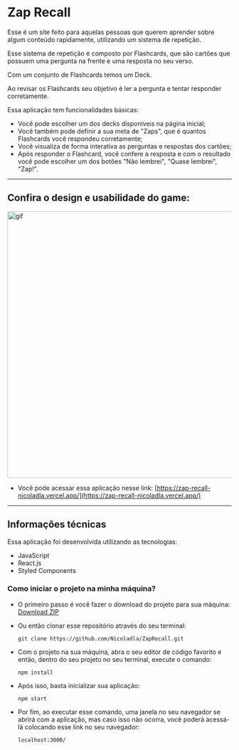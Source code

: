 # Zap Recall

Esse é um site feito para aquelas pessoas que querem aprender sobre algum conteúdo rapidamente, utilizando um sistema de repetição. 

Esse sistema de repetição é composto por Flashcards, que são cartões que possuem uma pergunta na frente e uma resposta no seu verso. 

Com um conjunto de Flashcards temos um Deck.

Ao revisar os Flashcards seu objetivo é ler a pergunta e tentar responder corretamente.

Essa aplicação tem funcionalidades básicas:

  * Você pode escolher um dos decks disponíveis na página inicial;
  * Você também pode definir a sua meta de "Zaps", que é quantos Flashcards você respondeu corretamente;
  * Você visualiza de forma interativa as perguntas e respostas dos cartões;
  * Após responder o Flashcard, você confere a resposta e com o resultado você pode escolher um dos botões "Não lembrei", "Quase lembrei", "Zap!".

---

## Confira o design e usabilidade do game:

<p align="start">
  <img width="600" src="src/img/ZapRecall-Animação.gif" alt="gif">
</p>

- Você pode acessar essa aplicação nesse link:
  [https://zap-recall-nicoladla.vercel.app/](https://zap-recall-nicoladla.vercel.app/)

---

## Informações técnicas

Essa aplicação foi desenvolvida utilizando as tecnologias:

- JavaScript
- React.js
- Styled Components

### Como iniciar o projeto na minha máquina?

- O primeiro passo é você fazer o download do projeto para sua máquina: [Download ZIP](https://github.com/Nicoladla/ZapRecall/archive/refs/heads/main.zip)

- Ou então clonar esse repositório através do seu terminal:

  ```
  git clone https://github.com/Nicoladla/ZapRecall.git
  ```

- Com o projeto na sua máquina, abra o seu editor de código favorito e então, dentro do seu projeto no seu terminal, execute o comando:

  ```
  npm install
  ```

- Após isso, basta inicializar sua aplicação:

  ```
  npm start
  ```

- Por fim, ao executar esse comando, uma janela no seu navegador se abrirá com a aplicação, mas caso isso não ocorra, você poderá acessá-lá colocando esse link no seu navegador:
  ```
  localhost:3000/
  ```
